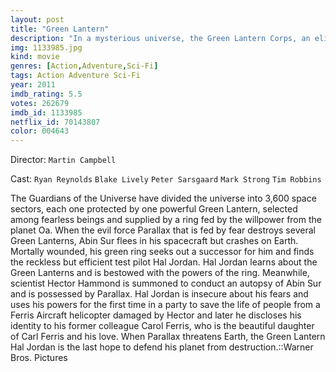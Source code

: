 ```yaml
---
layout: post
title: "Green Lantern"
description: "In a mysterious universe, the Green Lantern Corps, an elite defense force of peace and justice have existed for centuries. Reckless test pilot Hal Jordan acquires superhuman powers when he is chosen by the Ring, the willpower-fed source of power. Reluctantly at first, he takes on the challenge after the death of Abin Sur, the finest Green Lantern. Putting his self-doubts aside, and spurred on by his sense of duty and love for his beautiful, intellectually equal, colleague, Carol Ferris, he is soon called to defend mankind fro.."
img: 1133985.jpg
kind: movie
genres: [Action,Adventure,Sci-Fi]
tags: Action Adventure Sci-Fi 
year: 2011
imdb_rating: 5.5
votes: 262679
imdb_id: 1133985
netflix_id: 70143807
color: 004643
---
```

Director: `Martin Campbell`  

Cast: `Ryan Reynolds` `Blake Lively` `Peter Sarsgaard` `Mark Strong` `Tim Robbins` 

The Guardians of the Universe have divided the universe into 3,600 space sectors, each one protected by one powerful Green Lantern, selected among fearless beings and supplied by a ring fed by the willpower from the planet Oa. When the evil force Parallax that is fed by fear destroys several Green Lanterns, Abin Sur flees in his spacecraft but crashes on Earth. Mortally wounded, his green ring seeks out a successor for him and finds the reckless but efficient test pilot Hal Jordan. Hal Jordan learns about the Green Lanterns and is bestowed with the powers of the ring. Meanwhile, scientist Hector Hammond is summoned to conduct an autopsy of Abin Sur and is possessed by Parallax. Hal Jordan is insecure about his fears and uses his powers for the first time in a party to save the life of people from a Ferris Aircraft helicopter damaged by Hector and later he discloses his identity to his former colleague Carol Ferris, who is the beautiful daughter of Carl Ferris and his love. When Parallax threatens Earth, the Green Lantern Hal Jordan is the last hope to defend his planet from destruction.::Warner Bros. Pictures